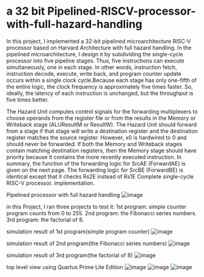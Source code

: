 # a 32 bit Pipelined-RISCV-processor-with-full-hazard-handling
In this project, I implemented a 32-bit pipelined microarchitecture RISC-V processor based on Harvard Architecture with full hazard handling. In the pipelined microarchitecture, I design it by subdividing the single-cycle processor into five pipeline stages. Thus, five instructions can execute simultaneously, one in each stage. In other words, instruction fetch, instruction decode, execute, write back, and program counter update occurs within a single clock cycle.Because each
stage has only one-fifth of the entire logic, the clock frequency is approximately five times faster. So, ideally, the latency of each instruction is unchanged, but the throughput is five times better.

The Hazard Unit computes control signals for the forwarding multiplexers to choose operands from the register file or from the results in the Memory or Writeback stage (ALUResultM or ResultW). The Hazard Unit should forward from a stage if that stage will write a destination register and the destination register matches the source register. However, x0 is hardwired to 0 and should never be forwarded. If both the Memory and Writeback stages contain matching destination registers, then the Memory stage should have priority because it contains the more recently executed instruction. In summary, the function of the forwarding logic for SrcAE (ForwardAE) is given on the next page. The forwarding logic for SrcBE (ForwardBE) is identical except that it checks Rs2E instead of Rs1E Complete single-cycle RISC-V processor. implementation.



Pipelined processor with full hazard handling
![image](https://github.com/ayaahmed20018414/Pipelined-RISCV-processor-with-full-hazard-handling/assets/82789012/8fe9abef-61d9-46d6-8c37-82412b8fb0bd)






in this Project, I ran three projects to test it: 1st program: simple counter program counts from 0 to 255. 2nd program: the Fibonacci series numbers. 3rd program: the factorial of 8.

simulation result of 1st program(simple program counter)
![image](https://github.com/ayaahmed20018414/Pipelined-RISCV-processor-with-full-hazard-handling/assets/82789012/7f9b2613-5e58-4f15-83a9-f94f6646e841)





simulation result of 2nd program(the Fibonacci series numbers)
![image](https://github.com/ayaahmed20018414/Pipelined-RISCV-processor-with-full-hazard-handling/assets/82789012/9b493681-0465-41cf-9c78-f1f005b0f4b3)





simulation result of 3rd program(the factorial of 8)
![image](https://github.com/ayaahmed20018414/Pipelined-RISCV-processor-with-full-hazard-handling/assets/82789012/9534b151-90ab-4d02-ae0e-1dc455c3cda0)





top level view using Quartus Prime Lite Edition
![image](https://github.com/ayaahmed20018414/Pipelined-RISCV-processor-with-full-hazard-handling/assets/82789012/4423fa1a-9cd8-4c8d-a805-4426896bb811)
![image](https://github.com/ayaahmed20018414/Pipelined-RISCV-processor-with-full-hazard-handling/assets/82789012/7243e25b-4df1-46e0-9b5d-eda1d59ac5b4)
![image](https://github.com/ayaahmed20018414/Pipelined-RISCV-processor-with-full-hazard-handling/assets/82789012/12d698cb-c9a4-4ba8-b0d1-0bf167022df8)




